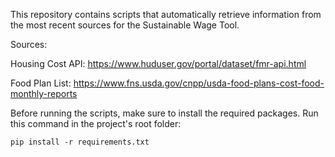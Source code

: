 This repository contains scripts that automatically retrieve information from the most recent sources for the Sustainable Wage Tool.

Sources:

Housing Cost API: https://www.huduser.gov/portal/dataset/fmr-api.html

Food Plan List: https://www.fns.usda.gov/cnpp/usda-food-plans-cost-food-monthly-reports

Before running the scripts, make sure to install the required packages. Run this command in the project's root folder:

```
pip install -r requirements.txt
```
